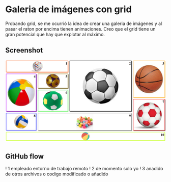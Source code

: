 # Galeria de imágenes con grid
Probando grid, se me ocurrió la idea de crear una galeria de imágenes y al pasar el raton por encima tienen animaciones.
Creo que el grid tiene un gran potencial que hay que explotar al máximo.
## Screenshot
![screenshot](screenshot.png)

## GitHub flow
! 1 empleado entorno de trabajo remoto
! 2 de momento solo yo
! 3 anadido de otros archivos o codigo modificado o añadido